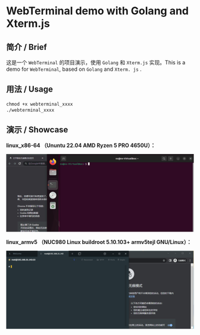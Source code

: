 # WebTerminal demo with Golang and Xterm.js

## 简介 / Brief

这是一个 `WebTerminal` 的项目演示，使用 `Golang` 和 `Xterm.js` 实现。This is a demo for `WebTerminal`, based on `Golang` and `Xterm. js` .



## 用法 / Usage

```shell
chmod +x webterminal_xxxx
./webterminal_xxxx
```



## 演示 / Showcase

**linux_x86-64 （Ununtu 22.04 AMD Ryzen 5 PRO 4650U）：**

![showcase_linux_x86-64](showcase_linux_x86-64.gif)



**linux_armv5 （NUC980 Linux buildroot 5.10.103+ armv5tejl GNU/Linux）：**

![showcase_linux_armv5](showcase_linux_armv5.gif)



